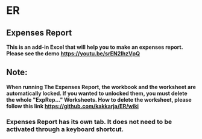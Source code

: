 # ER
## Expenses Report
**This is an add-in Excel that will help you to make an expenses report. 
Please see the demo https://youtu.be/srEN2IhzVpQ**

## Note:
**When running The Expenses Report, the workbook and the worksheet are  automatically locked. If you wanted to unlocked them, you must delete the 
whole "ExpRep..." Worksheets. 
How to delete the worksheet, please follow this link https://github.com/kakkarja/ER/wiki**

### Expenses Report has its own tab. It does not need to be activated through a keyboard shortcut.
